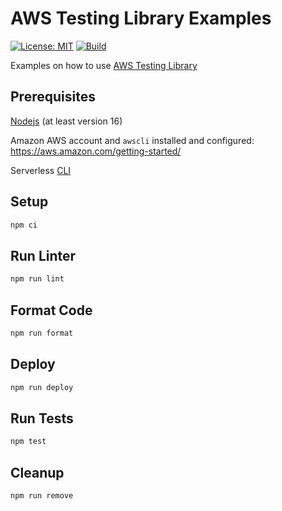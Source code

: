 # AWS Testing Library Examples

[![License: MIT](https://img.shields.io/badge/License-MIT-yellow.svg)](https://opensource.org/licenses/MIT)
[![Build](https://github.com/erezrokah/aws-testing-library-examples/workflows/AWS%20Testing%20Library%20Examples/badge.svg)](https://github.com/erezrokah/aws-testing-library-examples/actions)

Examples on how to use [AWS Testing Library](https://github.com/erezrokah/aws-testing-library)

## Prerequisites

[Nodejs](https://nodejs.org/en/) (at least version 16)

Amazon AWS account and `awscli` installed and configured: <https://aws.amazon.com/getting-started/>

Serverless [CLI](https://serverless.com/framework/docs/getting-started/)

## Setup

```bash
npm ci
```

## Run Linter

```bash
npm run lint
```

## Format Code

```bash
npm run format
```

## Deploy

```bash
npm run deploy
```

## Run Tests

```bash
npm test
```

## Cleanup

```bash
npm run remove
```
